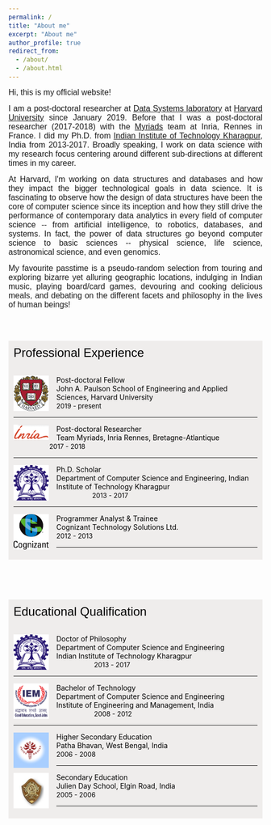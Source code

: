 ```yaml
---
permalink: /
title: "About me"
excerpt: "About me"
author_profile: true
redirect_from: 
  - /about/
  - /about.html
---
```


<font face="helvetica" size="3"><p align="justify">Hi, this is my official website!</p></font>

<font face="helvetica" size="3"><p align="justify">I am a post-doctoral researcher at <a href="http://daslab.seas.harvard.edu">Data Systems laboratory</a> at <a href="https://www.harvard.edu">Harvard University</a> since January 2019. Before that I was a post-doctoral researcher (2017-2018)  with the <a href="https://team.inria.fr/myriads/">Myriads</a> team at Inria, Rennes in France. I did my Ph.D. from <a href="http://www.iitkgp.ac.in">Indian Institute of Technology Kharagpur</a>, India from 2013-2017. Broadly speaking, I work on data science with my research focus centering around different sub-directions at different times in my career.</p></font>

<font face="helvetica" size="3"><p align="justify">At Harvard, I'm working on data structures and databases and how they impact the bigger technological goals in data science. It is fascinating to observe how the design of data structures have been the core of computer science since its inception and how they still drive the performance of contemporary data analytics in every field of computer science -- from artificial intelligence, to robotics, databases, and systems. In fact, the power of data structures go beyond computer science to basic sciences -- physical science, life science, astronomical science, and even genomics.</p></font>


<font face="helvetica" size="3"><p align="justify">My favourite passtime is a pseudo-random selection from touring and exploring bizarre yet alluring geographic locations, indulging in Indian music, playing board/card games, devouring and cooking delicious meals, and debating on the different facets and philosophy in the lives of human beings! </p></font>

<style>
img {
  float: left;
}
.boxed {
  background-color: #EFEDEC;
  color: black;
  border: none ;
  padding: 10px;
}

</style>

<br><br>

<div class="boxed">
  <font face="helvetica" size="5">Professional Experience</font> <br><br>

<font color="black">
  <p><img src="/images/harvard.png" alt="harvard" style="width:70px;height:70px;margin-right:15px;">
Post-doctoral Fellow <br>John A. Paulson School of Engineering and Applied Sciences, Harvard University <br> <font size="2"> 2019 - present</font></p><hr>

<p><img src="/images/inria.png" alt="harvard" style="width:70px;height:30px;margin-right:15px;">
Post-doctoral Researcher <br>Team Myriads, Inria Rennes, Bretagne-Atlantique <br> &nbsp;&nbsp;&nbsp;&nbsp;&nbsp;&nbsp;&nbsp;&nbsp;&nbsp;&nbsp;&nbsp;&nbsp;&nbsp;&nbsp;&nbsp;&nbsp;&nbsp; <font size="2">2017 - 2018</font></p><hr>

<p><img src="/images/iit.png" alt="harvard" style="width:70px;height:70px;margin-right:15px;">
Ph.D. Scholar <br>Department of Computer Science and Engineering, Indian Institute of Technology Kharagpur <br> &nbsp;&nbsp;&nbsp;&nbsp;&nbsp;&nbsp;&nbsp;&nbsp;&nbsp;&nbsp;&nbsp;&nbsp;&nbsp;&nbsp;&nbsp;&nbsp;&nbsp;&nbsp;<font size="2">2013 - 2017</font></p><hr>

<p><img src="/images/cognizant.png" alt="harvard" style="width:70px;height:70px;margin-right:15px;">
Programmer Analyst & Trainee <br>Cognizant Technology Solutions Ltd. <br> <font size="2">2012 - 2013</font></p><hr>
</font>
</div>
<br>


<br><br>

<div class="boxed">
  <font face="helvetica" size="5">Educational Qualification</font> <br><br>


<p><img src="/images/iit.png" alt="harvard" style="width:70px;height:70px;margin-right:15px;">
Doctor of Philosophy <br> Department of Computer Science and Engineering<br> Indian Institute of Technology Kharagpur <br>&nbsp;&nbsp;&nbsp;&nbsp;&nbsp;&nbsp;&nbsp;&nbsp;&nbsp;&nbsp;&nbsp;&nbsp;&nbsp;&nbsp;&nbsp;&nbsp;&nbsp;&nbsp; <font size="2">2013 - 2017</font></p><hr>

<p><img src="/images/IEM.png" alt="harvard" style="width:70px;height:70px;margin-right:15px;">
Bachelor of Technology <br> Department of Computer Science and Engineering <br> Institute of Engineering and Management, India <br>&nbsp;&nbsp;&nbsp;&nbsp;&nbsp;&nbsp;&nbsp;&nbsp;&nbsp;&nbsp;&nbsp;&nbsp;&nbsp;&nbsp;&nbsp;&nbsp;&nbsp;&nbsp; <font size="2">2008 - 2012</font></p><hr>

<p><img src="/images/pb.jpg" alt="harvard" style="width:70px;height:70px;margin-right:15px;">
Higher Secondary Education <br> Patha Bhavan, West Bengal, India <br> <font size="2">2006 - 2008</font></p><hr>

<p><img src="/images/jds.jpg" alt="harvard" style="width:70px;height:70px;margin-right:15px;">
Secondary Education <br> Julien Day School, Elgin Road, India <br> <font size="2">2005 - 2006</font></p><hr>

</div>
<br>


